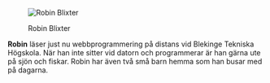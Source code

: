 <div class="author-byline">
<figure class="figure left">
<img src="image/robin.jpg?width=80&height=80&crop-to-fit&q=100" alt="Robin Blixter"></a>
<figcaption>

<p>Robin Blixter</p>

</figcaption>
</figure>

<p class="byline"><strong>Robin</strong> läser just nu webbprogrammering på distans vid Blekinge Tekniska Högskola. När han inte sitter vid datorn och programmerar är han gärna ute på sjön och fiskar. Robin har även två små barn hemma som han busar med på dagarna.</p>
</div>
